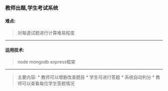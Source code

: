 ### 教师出题,学生考试系统
#### 难点:
> 对每道试题进行计算难易程度
-------
#### 运用技术:
> node mongodb express框架
-------
> 主要内容:
    * 教师可以增删改查题目
    * 学生可进行答题
    * 系统自动判分
    * 教师可以查看每位学生答题情况
